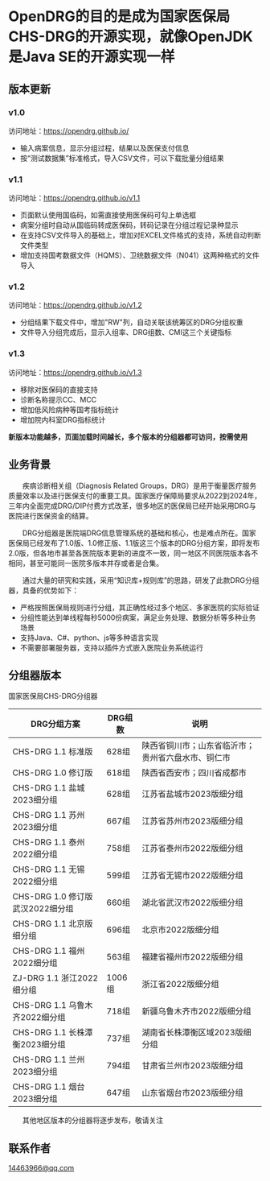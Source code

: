 # OpenDRG的目的是成为国家医保局CHS-DRG的开源实现，就像OpenJDK是Java SE的开源实现一样

## 版本更新
### v1.0 
访问地址：https://opendrg.github.io/
* 输入病案信息，显示分组过程，结果以及医保支付信息
* 按“测试数据集”标准格式，导入CSV文件，可以下载批量分组结果

### v1.1
访问地址：https://opendrg.github.io/v1.1
* 页面默认使用国临码，如需直接使用医保码可勾上单选框
* 病案分组时自动从国临码转成医保码，转码记录在分组过程记录种显示
* 在支持CSV文件导入的基础上，增加对EXCEL文件格式的支持，系统自动判断文件类型
* 增加支持国考数据文件（HQMS）、卫统数据文件（N041）这两种格式的文件导入

### v1.2
访问地址：https://opendrg.github.io/v1.2
* 分组结果下载文件中，增加"RW"列，自动关联该统筹区的DRG分组权重
* 文件导入分组完成后，显示入组率、DRG组数、CMI这三个关键指标

### v1.3
访问地址：https://opendrg.github.io/v1.3
* 移除对医保码的直接支持
* 诊断名称提示CC、MCC
* 增加低风险病种等国考指标统计
* 增加院内科室DRG指标统计

**新版本功能越多，页面加载时间越长，多个版本的分组器都可访问，按需使用**

## 业务背景

&emsp;&emsp;疾病诊断相关组（Diagnosis Related Groups，DRG）是用于衡量医疗服务质量效率以及进行医保支付的重要工具。国家医疗保障局要求从2022到2024年，三年内全面完成DRG/DIP付费方式改革，很多地区的医保局已经开始采用DRG与医院进行医保资金的结算。

&emsp;&emsp;DRG分组器是医院端DRG信息管理系统的基础和核心，也是难点所在。国家医保局已经发布了1.0版、1.0修正版、1.1版这三个版本的DRG分组方案，即将发布2.0版，但各地市甚至各医院版本更新的进度不一致，同一地区不同医院版本各不相同，甚至可能同一医院多版本并存或者是合集。

&emsp;&emsp;通过大量的研究和实践，采用“知识库+规则库”的思路，研发了此款DRG分组器，具备的优势如下：
* 严格按照医保局规则进行分组，其正确性经过多个地区、多家医院的实际验证
* 分组性能达到单线程每秒5000份病案，满足业务处理、数据分析等多种业务场景
* 支持Java、C#、python、js等多种语言实现
* 不需要部署服务器，支持以插件方式嵌入医院业务系统运行

## 分组器版本
国家医保局CHS-DRG分组器

|DRG分组方案|DRG组数|说明|
|-|-|-|
|CHS-DRG 1.1 标准版|628组| 陕西省铜川市；山东省临沂市；贵州省六盘水市、铜仁市|
|CHS-DRG 1.0 修订版|618组| 陕西省西安市；四川省成都市|
|CHS-DRG 1.1 盐城2023细分组|628组| 江苏省盐城市2023版细分组|
|CHS-DRG 1.1 苏州2023细分组|667组| 江苏省苏州市2023版细分组|
|CHS-DRG 1.1 泰州2022细分组|758组| 江苏省泰州市2022版细分组|
|CHS-DRG 1.1 无锡2022细分组|599组| 江苏省无锡市2022版细分组|
|CHS-DRG 1.0 修订版 武汉2022细分组|660组| 湖北省武汉市2022版细分组|
|CHS-DRG 1.1 北京版细分组|696组| 北京市2022版细分组|
|CHS-DRG 1.1 福州2022细分组|563组| 福建省福州市2022版细分组|
|ZJ-DRG 1.1 浙江2022细分组|1006组| 浙江省2022版细分组|
|CHS-DRG 1.1 乌鲁木齐2022细分组|718组| 新疆乌鲁木齐市2022版细分组|
|CHS-DRG 1.1 长株潭衡2023细分组|737组| 湖南省长株潭衡区域2023版细分组|
|CHS-DRG 1.1 兰州2023细分组|794组| 甘肃省兰州市2023版细分组|
|CHS-DRG 1.1 烟台2023细分组|647组| 山东省烟台市2023版细分组|

&emsp;&emsp;其他地区版本的分组器将逐步发布，敬请关注

## 联系作者
14463966@qq.com

